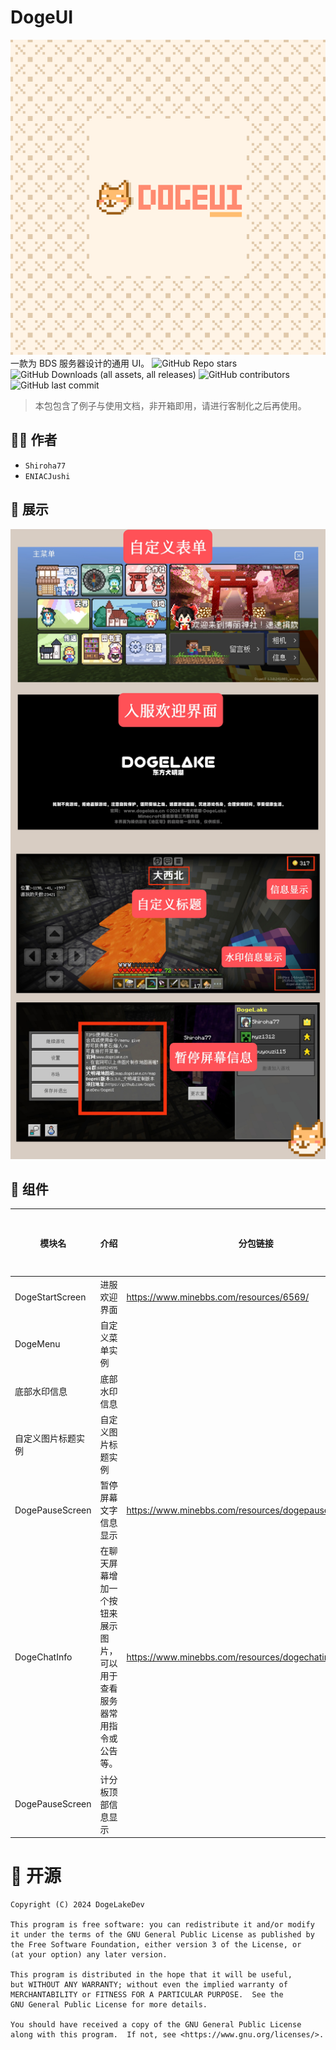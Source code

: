 # DogeUI
![](./pack_icon.png)
一款为 BDS 服务器设计的通用 UI。
![GitHub Repo stars](https://img.shields.io/github/stars/DogeLakeDev/DogeUI)
![GitHub Downloads (all assets, all releases)](https://img.shields.io/github/downloads/DogeLakeDev/DogeUI/total)
![GitHub contributors](https://img.shields.io/github/contributors/DogeLakeDev/DogeUI)
![GitHub last commit](https://img.shields.io/github/last-commit/DogeLakeDev/DogeUI)

> 本包包含了例子与使用文档，非开箱即用，请进行客制化之后再使用。

## 🏃🏻 作者

- `Shiroha77`
- `ENIACJushi`
## 🌠 展示
![](./mods.png)

## 🍔 组件
| 模块名             | 介绍                                                                   | 分包链接                                                 | 是否弃用（停止更新） |
|--------------------|------------------------------------------------------------------------|----------------------------------------------------------|----------------------|
| DogeStartScreen    | 进服欢迎界面                                                           | https://www.minebbs.com/resources/6569/                  | 否                   |
| DogeMenu           | 自定义菜单实例                                                         |                                                          | 否                   |
| 底部水印信息       | 底部水印信息                                                           |                                                          | 否                   |
| 自定义图片标题实例 | 自定义图片标题实例                                                     |                                                          | 否                   |
| DogePauseScreen    | 暂停屏幕文字信息显示                                                   | https://www.minebbs.com/resources/dogepausescreen.6812/  | 否                   |
| DogeChatInfo       | 在聊天屏幕增加一个按钮来展示图片，可以用于查看服务器常用指令或公告等。 | https://www.minebbs.com/resources/dogechatinfo.6828/     | 是                   |
| DogePauseScreen    | 计分板顶部信息显示

# 🎈 开源
    Copyright (C) 2024 DogeLakeDev

    This program is free software: you can redistribute it and/or modify
    it under the terms of the GNU General Public License as published by
    the Free Software Foundation, either version 3 of the License, or
    (at your option) any later version.

    This program is distributed in the hope that it will be useful,
    but WITHOUT ANY WARRANTY; without even the implied warranty of
    MERCHANTABILITY or FITNESS FOR A PARTICULAR PURPOSE.  See the
    GNU General Public License for more details.

    You should have received a copy of the GNU General Public License
    along with this program.  If not, see <https://www.gnu.org/licenses/>.
